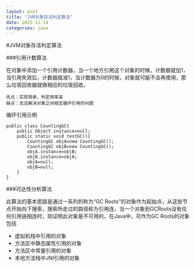 ```yaml
---
layout: post
title: "JVM对象存活判定算法"
date: 2015-11-14
categories: java
---
```



#JVM对象存活判定算法

###引用计数算法

在对象中添加一个引用计数器，当一个地方引用这个对象的时候，计数器就加1，当引用失效后，计数器就减1，当计数器为0的时候，对象就可能不会再使用，那么垃圾回收器就做相应的垃圾回收。

	优点：实现简单，判定效率高
	缺点：无法解决对象之间相互循环引用的问题
循环引用示例

	public class CountingGC{
		public Object instance=null;
		public static void testGC(){
			CountingGC objA=new CountingGC();
			CountingGC objB=new CountingGC();
			objA.instance=objB;
			objB.instance=objA;
			objA=null;
			objB=null;	
		}
	}



###可达性分析算法

此算法的基本思路是通过一系列的称为“GC Roots”的对象作为起始点，从这些节点开始向下搜索，搜索所走过的路径称为引用连，当一个对象到GCRoots没有任何引用链相连时，则证明此对象是不可用的，在Java中，可作为GC Roots的对象包括
* 虚拟机栈中引用的对象
* 方法区中静态属性引用的对象
* 方法区中常量引用的对象
* 本地方法栈中JNI引用的对象

